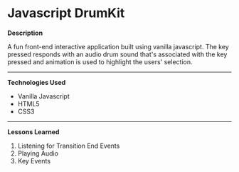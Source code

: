 # Javascript DrumKit

<strong>Description</strong>

A fun front-end interactive application built using vanilla javascript.  The key pressed responds with an audio drum sound that's associated with the key pressed and animation is used to highlight the users' selection.

<hr>

<strong>Technologies Used</strong> 

- Vanilla Javascript
- HTML5
- CSS3 

<hr>

<strong>Lessons Learned </strong>

1. Listening for Transition End Events 
2. Playing Audio
3. Key Events
